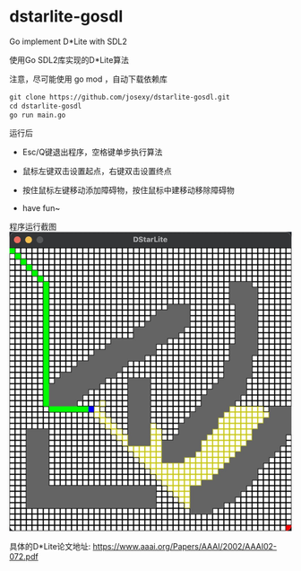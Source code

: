 # dstarlite-gosdl

Go implement D*Lite with SDL2

使用Go SDL2库实现的D*Lite算法

注意，尽可能使用 go mod ，自动下载依赖库
```shell
git clone https://github.com/josexy/dstarlite-gosdl.git
cd dstarlite-gosdl
go run main.go
```

运行后

- Esc/Q键退出程序，空格键单步执行算法

- 鼠标左键双击设置起点，右键双击设置终点

- 按住鼠标左键移动添加障碍物，按住鼠标中建移动移除障碍物

- have fun~

程序运行截图
![run](https://github.com/josexy/dstarlite-gosdl/blob/main/run.jpg)

具体的D*Lite论文地址: https://www.aaai.org/Papers/AAAI/2002/AAAI02-072.pdf
